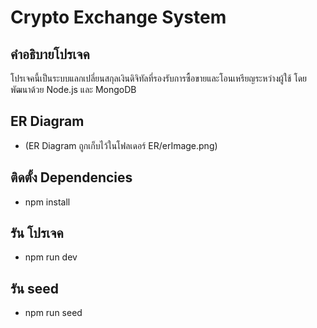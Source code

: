# Crypto Exchange System

## คำอธิบายโปรเจค

โปรเจคนี้เป็นระบบแลกเปลี่ยนสกุลเงินดิจิทัลที่รองรับการซื้อขายและโอนเหรียญระหว่างผู้ใช้ โดยพัฒนาด้วย Node.js และ MongoDB

## ER Diagram

- (ER Diagram ถูกเก็บไว้ในโฟลเดอร์ ER/erImage.png)

## ติดตั้ง Dependencies

- npm install

## รัน โปรเจค

- npm run dev

## รัน seed

- npm run seed
